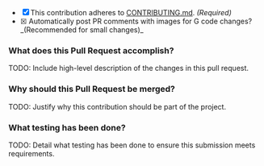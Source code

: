 <!-- TODO: Mark the following with an 'x' as applicable -->
- [x] This contribution adheres to [CONTRIBUTING.md](https://github.com/ni/measurement-services-labview/blob/main/CONTRIBUTING.md). _(Required)_
- [x] <!--G_DIFF_CHECK--> Automatically post PR comments with images for G code changes? _(Recommended for small changes)_

### What does this Pull Request accomplish?

TODO: Include high-level description of the changes in this pull request.

### Why should this Pull Request be merged?

TODO: Justify why this contribution should be part of the project.

### What testing has been done?

TODO: Detail what testing has been done to ensure this submission meets requirements.